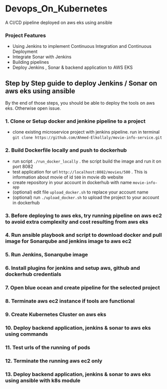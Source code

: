 # Devops_On_Kubernetes
A CI/CD pipeline deployed on aws eks using ansible

### Project Features
* Using Jenkins to implement Continuous Integration and Continuous Deployment
* Integrate Sonar with Jenkins
* Building pipelines
* Deploy Jenkins , Sonar & backend application to AWS EKS


## Step by Step guide to deploy Jenkins / Sonar  on aws eks using ansible
By the end of those steps, you should be able to deploy the tools on aws eks. Otherwise open issue.

### 1. Clone or Setup docker and jenkine pipeline to a project
* clone existing microservice project with jenkins pipeline. run in terminal `git clone https://github.com/Ahmed-Elkollaly/movie-info-service.git`

### 2. Build Dockerfile locally and push to dockerhub
* run script `./run_docker_locally` . the script build the image and run it on port 8082
* test application for url `http://localhost:8082/movies/500` . This is information about movie of id `500` in movie db website
* create repository in your account in dockerhub with name `movie-info-app`
* (optional) edit file `upload_docker.sh` to replace your account name
* (optional) run `./upload_docker.sh` to upload the project to your account in dockerhub
### 3. Before deploying to aws eks, try running pipeline on aws ec2 to avoid extra complexity and cost resulting from aws eks
### 4. Run ansible playbook and script  to download docker and  pull image for Sonarqube and jenkins image to aws ec2
### 5. Run Jenkins, Sonarqube image
### 6. Install plugins for jenkins and setup aws, github and dockerhub credentials
### 7. Open blue ocean and create pipeline for the selected project
### 8. Terminate aws ec2 instance if tools are functional
### 9. Create Kubernetes Cluster on aws eks
### 10. Deploy backend application, jenkins & sonar to aws eks using commands
### 11. Test urls of the running of pods 
### 12. Terminate the running aws ec2 only
### 13. Deploy backend application, jenkins & sonar to aws eks using ansible with k8s module

